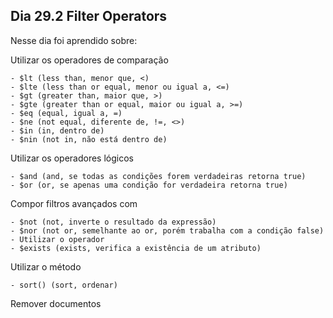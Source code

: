 ## Dia 29.2 Filter Operators

Nesse dia foi aprendido sobre:

Utilizar os operadores de comparação

    - $lt (less than, menor que, <)
    - $lte (less than or equal, menor ou igual a, <=)
    - $gt (greater than, maior que, >)
    - $gte (greater than or equal, maior ou igual a, >=)
    - $eq (equal, igual a, =)
    - $ne (not equal, diferente de, !=, <>)
    - $in (in, dentro de)
    - $nin (not in, não está dentro de)


Utilizar os operadores lógicos

    - $and (and, se todas as condições forem verdadeiras retorna true)
    - $or (or, se apenas uma condição for verdadeira retorna true)


Compor filtros avançados com

    - $not (not, inverte o resultado da expressão)
    - $nor (not or, semelhante ao or, porém trabalha com a condição false)
    - Utilizar o operador
    - $exists (exists, verifica a existência de um atributo)


Utilizar o método

    - sort() (sort, ordenar)

Remover documentos
